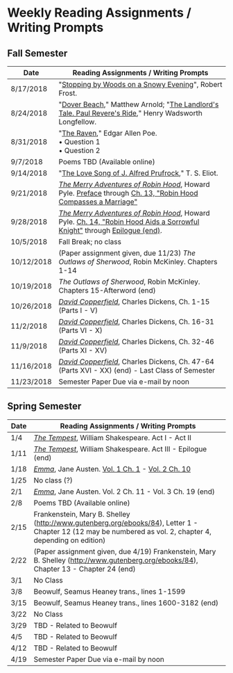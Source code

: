 # Weekly Reading Assignments / Writing Prompts

## Fall Semester

| Date | Reading Assignments / Writing Prompts |
| ---  | ---                                   |
| 8/17/2018 | "[Stopping by Woods on a Snowy Evening](https://www.poetryfoundation.org/poems/42891/stopping-by-woods-on-a-snowy-evening)", Robert Frost. |
| 8/24/2018 | "[Dover Beach](https://www.poetryfoundation.org/poems/43588/dover-beach)," Matthew Arnold; "[The Landlord's Tale. Paul Revere's Ride](https://www.poetryfoundation.org/poems/44637/the-landlords-tale-paul-reveres-ride)," Henry Wadsworth Longfellow. |
| 8/31/2018 | "[The Raven](https://www.poetryfoundation.org/poems/48860/the-raven)," Edgar Allen Poe. <br>• Question 1<br>• Question 2 |
| 9/7/2018 | Poems TBD (Available online) |
| 9/14/2018 | "[The Love Song of J. Alfred Prufrock](https://www.bartleby.com/198/1.html)," T. S. Eliot. |
| 9/21/2018 | [*The Merry Adventures of Robin Hood*](http://www.gutenberg.org/ebooks/10148), Howard Pyle. [Preface](http://www.gutenberg.org/files/10148/10148-h/10148-h.htm#2HPRE1) through [Ch. 13, "Robin Hood Compasses a Marriage"](http://www.gutenberg.org/files/10148/10148-h/10148-h.htm#2H_4_14) |
| 9/28/2018 | [*The Merry Adventures of Robin Hood*](http://www.gutenberg.org/ebooks/10148), Howard Pyle. [Ch. 14, "Robin Hood Aids a Sorrowful Knight"](http://www.gutenberg.org/files/10148/10148-h/10148-h.htm#2H_4_15) through [Epilogue (end)](http://www.gutenberg.org/files/10148/10148-h/10148-h.htm#2HEPI23). |
| 10/5/2018 | Fall Break; no class |
| 10/12/2018 | (Paper assignment given, due 11/23) *The Outlaws of Sherwood*, Robin McKinley. Chapters 1-14 |
| 10/19/2018 | *The Outlaws of Sherwood*, Robin McKinley. Chapters 15-Afterword (end) |
| 10/26/2018 | [*David Copperfield*](http://www.gutenberg.org/ebooks/43111), Charles Dickens, Ch. 1-15 (Parts I - V) |
| 11/2/2018 | [*David Copperfield*](http://www.gutenberg.org/ebooks/43111), Charles Dickens, Ch. 16-31 (Parts VI - X) |
| 11/9/2018 | [*David Copperfield*](http://www.gutenberg.org/ebooks/43111), Charles Dickens, Ch. 32-46 (Parts XI - XV) |
| 11/16/2018 | [*David Copperfield*](http://www.gutenberg.org/ebooks/43111), Charles Dickens, Ch. 47-64 (Parts XVI - XX) (end) - Last Class of Semester |
| 11/23/2018 | Semester Paper Due via e-mail by noon |

## Spring Semester

| Date | Reading Assignments / Writing Prompts |
| ---  | ---                                   |
| 1/4 | [*The Tempest*](http://www.gutenberg.org/ebooks/47518), William Shakespeare. Act I - Act II |
| 1/11 | [*The Tempest*](http://www.gutenberg.org/ebooks/47518), William Shakespeare. Act III - Epilogue (end) |
| 1/18 | [*Emma*](http://www.gutenberg.org/ebooks/158), Jane Austen. [Vol. 1 Ch. 1](http://www.gutenberg.org/files/158/158-h/158-h.htm#link2H_4_0001) - [Vol. 2 Ch. 10](http://www.gutenberg.org/files/158/158-h/158-h.htm#link2HCH0028) |
| 1/25 | No class (?) | 
| 2/1 | [*Emma*](http://www.gutenberg.org/ebooks/158), Jane Austen. Vol. 2 Ch. 11 - Vol. 3 Ch. 19 (end) |
| 2/8 | Poems TBD (Available online) |
| 2/15 | Frankenstein, Mary B. Shelley (http://www.gutenberg.org/ebooks/84), Letter 1 - Chapter 12 (12 may be numbered as vol. 2, chapter 4, depending on edition) |
| 2/22 | (Paper assignment given, due 4/19) Frankenstein, Mary B. Shelley (http://www.gutenberg.org/ebooks/84), Chapter 13 - Chapter 24 (end) |
| 3/1 | No Class |
| 3/8 | Beowulf, Seamus Heaney trans., lines 1-1599 |
| 3/15 | Beowulf, Seamus Heaney trans., lines 1600-3182 (end) |
| 3/22 | No Class |
| 3/29 | TBD - Related to Beowulf |
| 4/5 | TBD - Related to Beowulf |
| 4/12 | TBD - Related to Beowulf |
| 4/19 | Semester Paper Due via e-mail by noon |
